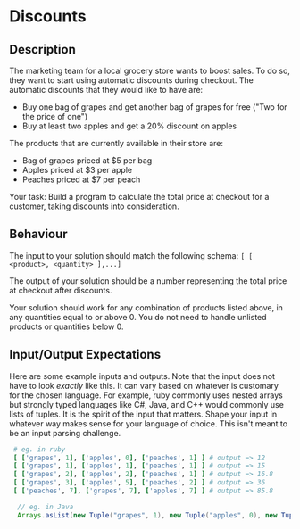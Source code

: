 # Discounts

## Description

The marketing team for a local grocery store wants to boost sales. To do so, they want to start using automatic discounts during checkout. The automatic discounts that they would like to have are:

- Buy one bag of grapes and get another bag of grapes for free ("Two for the price of one")
- Buy at least two apples and get a 20% discount on apples

The products that are currently available in their store are:

- Bag of grapes priced at $5 per bag
- Apples priced at $3 per apple
- Peaches priced at $7 per peach

Your task: Build a program to calculate the total price at checkout for a customer, taking discounts into consideration.

## Behaviour

The input to your solution should match the following schema: `[ [ <product>, <quantity> ],...]`

The output of your solution should be a number representing the total price at checkout after discounts.

Your solution should work for any combination of products listed above, in any quantities equal to or above 0. You do not need to handle unlisted products or quantities below 0.

## Input/Output Expectations

Here are some example inputs and outputs. Note that the input does not have to look _exactly_ like this. It can vary based on whatever is customary for the chosen language. For example, ruby commonly uses nested arrays but strongly typed languages like C#, Java, and C++ would commonly use lists of tuples. It is the spirit of the input that matters. Shape your input in whatever way makes sense for your language of choice. This isn't meant to be an input parsing challenge.

```ruby
 # eg. in ruby
 [ ['grapes', 1], ['apples', 0], ['peaches', 1] ] # output => 12
 [ ['grapes', 1], ['apples', 1], ['peaches', 1] ] # output => 15
 [ ['grapes', 2], ['apples', 2], ['peaches', 1] ] # output => 16.8
 [ ['grapes', 3], ['apples', 5], ['peaches', 2] ] # output => 36
 [ ['peaches', 7], ['grapes', 7], ['apples', 7] ] # output => 85.8
```

```java
  // eg. in Java
  Arrays.asList(new Tuple("grapes", 1), new Tuple("apples", 0), new Tuple("peaches", 1))
```


